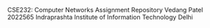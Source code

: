 CSE232: Computer Networks
Assignment Repository
Vedang Patel 2022565
Indraprashta Institute of Information Technology Delhi